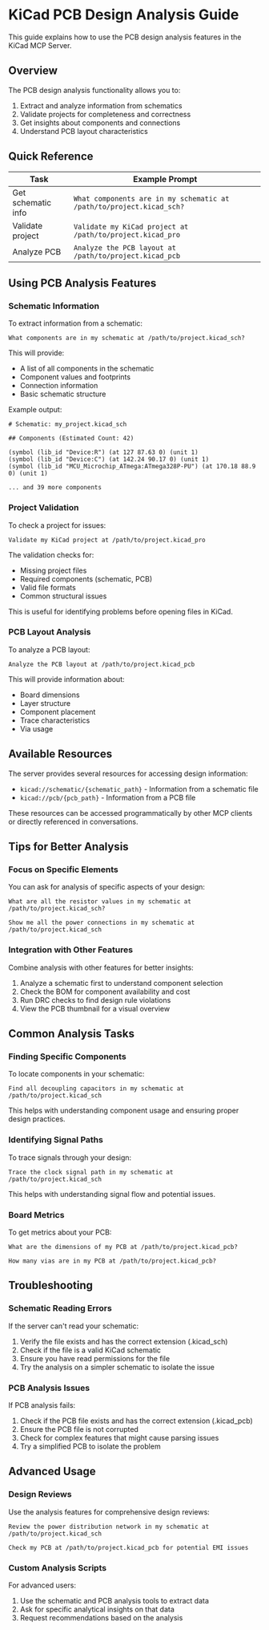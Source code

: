 # KiCad PCB Design Analysis Guide

This guide explains how to use the PCB design analysis features in the KiCad MCP Server.

## Overview

The PCB design analysis functionality allows you to:

1. Extract and analyze information from schematics
2. Validate projects for completeness and correctness
3. Get insights about components and connections
4. Understand PCB layout characteristics

## Quick Reference

| Task | Example Prompt |
|------|---------------|
| Get schematic info | `What components are in my schematic at /path/to/project.kicad_sch?` |
| Validate project | `Validate my KiCad project at /path/to/project.kicad_pro` |
| Analyze PCB | `Analyze the PCB layout at /path/to/project.kicad_pcb` |

## Using PCB Analysis Features

### Schematic Information

To extract information from a schematic:

```
What components are in my schematic at /path/to/project.kicad_sch?
```

This will provide:
- A list of all components in the schematic
- Component values and footprints
- Connection information
- Basic schematic structure

Example output:
```
# Schematic: my_project.kicad_sch

## Components (Estimated Count: 42)

(symbol (lib_id "Device:R") (at 127 87.63 0) (unit 1)
(symbol (lib_id "Device:C") (at 142.24 90.17 0) (unit 1)
(symbol (lib_id "MCU_Microchip_ATmega:ATmega328P-PU") (at 170.18 88.9 0) (unit 1)

... and 39 more components
```

### Project Validation

To check a project for issues:

```
Validate my KiCad project at /path/to/project.kicad_pro
```

The validation checks for:
- Missing project files
- Required components (schematic, PCB)
- Valid file formats
- Common structural issues

This is useful for identifying problems before opening files in KiCad.

### PCB Layout Analysis

To analyze a PCB layout:

```
Analyze the PCB layout at /path/to/project.kicad_pcb
```

This will provide information about:
- Board dimensions
- Layer structure
- Component placement
- Trace characteristics
- Via usage

## Available Resources

The server provides several resources for accessing design information:

- `kicad://schematic/{schematic_path}` - Information from a schematic file
- `kicad://pcb/{pcb_path}` - Information from a PCB file

These resources can be accessed programmatically by other MCP clients or directly referenced in conversations.

## Tips for Better Analysis

### Focus on Specific Elements

You can ask for analysis of specific aspects of your design:

```
What are all the resistor values in my schematic at /path/to/project.kicad_sch?
```

```
Show me all the power connections in my schematic at /path/to/project.kicad_sch
```

### Integration with Other Features

Combine analysis with other features for better insights:

1. Analyze a schematic first to understand component selection
2. Check the BOM for component availability and cost
3. Run DRC checks to find design rule violations
4. View the PCB thumbnail for a visual overview

## Common Analysis Tasks

### Finding Specific Components

To locate components in your schematic:

```
Find all decoupling capacitors in my schematic at /path/to/project.kicad_sch
```

This helps with understanding component usage and ensuring proper design practices.

### Identifying Signal Paths

To trace signals through your design:

```
Trace the clock signal path in my schematic at /path/to/project.kicad_sch
```

This helps with understanding signal flow and potential issues.

### Board Metrics

To get metrics about your PCB:

```
What are the dimensions of my PCB at /path/to/project.kicad_pcb?
```

```
How many vias are in my PCB at /path/to/project.kicad_pcb?
```

## Troubleshooting

### Schematic Reading Errors

If the server can't read your schematic:

1. Verify the file exists and has the correct extension (.kicad_sch)
2. Check if the file is a valid KiCad schematic
3. Ensure you have read permissions for the file
4. Try the analysis on a simpler schematic to isolate the issue

### PCB Analysis Issues

If PCB analysis fails:

1. Check if the PCB file exists and has the correct extension (.kicad_pcb)
2. Ensure the PCB file is not corrupted
3. Check for complex features that might cause parsing issues
4. Try a simplified PCB to isolate the problem

## Advanced Usage

### Design Reviews

Use the analysis features for comprehensive design reviews:

```
Review the power distribution network in my schematic at /path/to/project.kicad_sch
```

```
Check my PCB at /path/to/project.kicad_pcb for potential EMI issues
```

### Custom Analysis Scripts

For advanced users:

1. Use the schematic and PCB analysis tools to extract data
2. Ask for specific analytical insights on that data
3. Request recommendations based on the analysis
